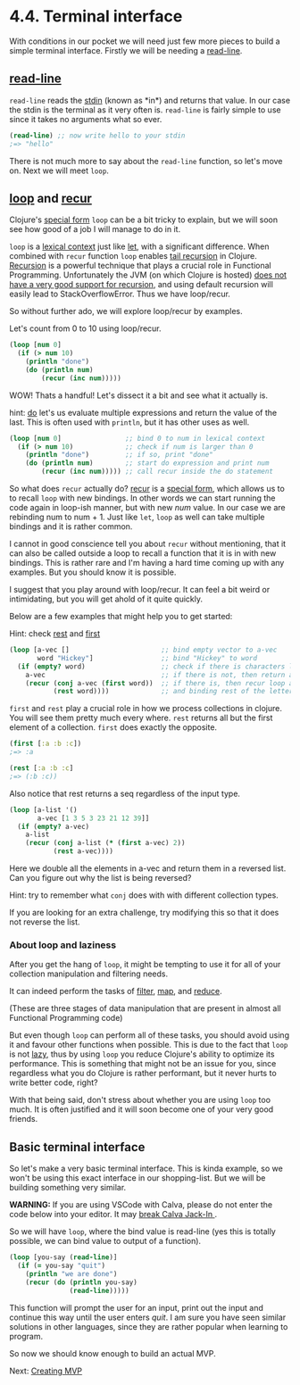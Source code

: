 # 4.4. Terminal interface

With conditions in our pocket we will need just few more pieces to build a simple terminal interface.
Firstly we will be needing a [read-line](https://clojuredocs.org/clojure.core/read-line).

## [read-line](https://clojuredocs.org/clojure.core/read-line)

`read-line` reads the [stdin](https://en.wikipedia.org/wiki/Standard_streams) (known as \*in\*) and returns that value.
In our case the stdin is the terminal as it very often is.
`read-line` is fairly simple to use since it takes no arguments what so ever.

```clojure
(read-line) ;; now write hello to your stdin
;=> "hello"
```

There is not much more to say about the `read-line` function,
so let's move on. Next we will meet `loop`.

## [loop](https://clojuredocs.org/clojure.core/loop) and [recur](https://clojuredocs.org/clojure.core/recur)

Clojure's [special form](https://clojure.org/reference/special_forms) `loop` can be a bit tricky to explain,
but we will soon see how good of a job I will manage to do in it.

`loop` is a [lexical context](https://en.wikipedia.org/wiki/Scope_(computer_science)#Lexical_scope_vs._dynamic_scope) just like [let](https://clojuredocs.org/clojure.core/let),
with a significant difference.
When combined with `recur` function `loop` enables [tail recursion](https://en.wikipedia.org/wiki/Tail_call) in Clojure.
[Recursion](https://en.wikipedia.org/wiki/Recursion) is a powerful technique that plays a crucial role in Functional Programming.
Unfortunately the JVM (on which Clojure is hosted) [does not have a very good support for recursion](https://purelyfunctional.tv/article/problems-with-the-jvm/),
and using default recursion will easily lead to StackOverflowError.
Thus we have loop/recur.

So without further ado,
we will explore loop/recur by examples.

Let's count from 0 to 10 using loop/recur.

```clojure
(loop [num 0]
  (if (> num 10)
    (println "done")
    (do (println num)
        (recur (inc num)))))
```

WOW! Thats a handful!
Let's dissect it a bit and see what it actually is.

hint: [do](https://clojuredocs.org/clojure.core/do) let's us evaluate multiple expressions and return the value of the last.
This is often used with `println`,
but it has other uses as well.

```clojure
(loop [num 0]                ;; bind 0 to num in lexical context
  (if (> num 10)             ;; check if num is larger than 0
    (println "done")         ;; if so, print "done"
    (do (println num)        ;; start do expression and print num
        (recur (inc num))))) ;; call recur inside the do statement
```

So what does `recur` actually do?
[recur](https://clojuredocs.org/clojure.core/recur) is a [special form](https://clojure.org/reference/special_forms#recur),
which allows us to to recall `loop` with new bindings.
In other words we can start running the code again in loop-ish manner,
but with new _num_ value.
In our case we are rebinding num to num + 1.
Just like `let`,
`loop` as well can take multiple bindings and it is rather common.

I cannot in good conscience tell you about `recur` without mentioning,
that it can also be called outside a loop to recall a function that it is in with new bindings.
This is rather rare and I'm having a hard time coming up with any examples.
But you should know it is possible.

I suggest that you play around with loop/recur.
It can feel a bit weird or intimidating,
but you will get ahold of it quite quickly.

Below are a few examples that might help you to get started:

Hint: check [rest](https://clojuredocs.org/clojure.core/rest) and [first](https://clojuredocs.org/clojure.core/first)

```clojure
(loop [a-vec []                       ;; bind empty vector to a-vec
       word "Hickey"]                 ;; bind "Hickey" to word
  (if (empty? word)                   ;; check if there is characters left in word
    a-vec                             ;; if there is not, then return a-vec
    (recur (conj a-vec (first word))  ;; if there is, then recur loop adding first letter of the word to a-vec
           (rest word))))             ;; and binding rest of the letter (except first) to word
```

`first` and `rest` play a crucial role in how we process collections in clojure.
You will see them pretty much every where.
`rest` returns all but the first element of a collection.
`first` does exactly the opposite.

```clojure
(first [:a :b :c])
;=> :a

(rest [:a :b :c]
;=> (:b :c))
```

Also notice that rest returns a seq regardless of the input type.

```clojure
(loop [a-list '()
       a-vec [1 3 5 3 23 21 12 39]]
  (if (empty? a-vec)
    a-list
    (recur (conj a-list (* (first a-vec) 2))
           (rest a-vec))))
```

Here we double all the elements in a-vec and return them in a reversed list.
Can you figure out why the list is being reversed?

Hint: try to remember what `conj` does with with different collection types.

If you are looking for an extra challenge,
try modifying this so that it does not reverse the list.

### About loop and laziness

After you get the hang of `loop`,
it might be tempting to use it for all of your collection manipulation and filtering needs.

It can indeed perform the tasks of [filter](https://clojuredocs.org/clojure.core/filter),
[map](https://clojuredocs.org/clojure.core/map),
and [reduce](https://clojuredocs.org/clojure.core/reduce).

(These are three stages of data manipulation that are present in almost all Functional Programming code)

But even though `loop` can perform all of these tasks,
you should avoid using it and favour other functions when possible.
This is due to the fact that `loop` is not [lazy](http://clojure-doc.org/articles/language/laziness.html),
thus by using `loop` you reduce Clojure's ability to optimize its performance.
This is something that might not be an issue for you,
since regardless what you do Clojure is rather performant,
but it never hurts to write better code, right?

With that being said,
don't stress about whether you are using `loop` too much.
It is often justified and it will soon become one of your very good friends.

## Basic terminal interface

So let's make a very basic terminal interface.
This is kinda example,
so we won't be using this exact interface in our shopping-list.
But we will be building something very similar.

**WARNING:** If you are using VSCode with Calva, please do not enter the code below into your editor. It may [break Calva Jack-In ](https://github.com/BetterThanTomorrow/calva/issues/377).

So we will have `loop`,
where the bind value is read-line
(yes this is totally possible, we can bind value to output of a function).

```clojure
(loop [you-say (read-line)]
  (if (= you-say "quit")
    (println "we are done")
    (recur (do (println you-say)
               (read-line)))))
```

This function will prompt the user for an input, print out the input and continue this way until the user enters _quit_.
I am sure you have seen similar solutions in other languages,
since they are rather popular when learning to program.

So now we should know enough to build an actual MVP.

Next: [Creating MVP](5-creating-mvp.md)
